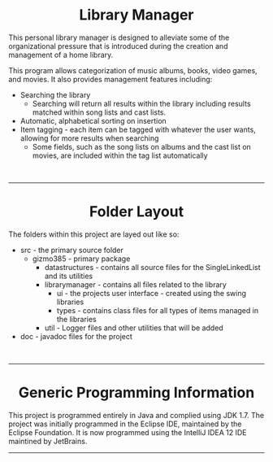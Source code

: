 <center><h1>Library Manager</h1></center>

<p>This personal library manager is designed to alleviate some of the organizational pressure that is introduced during the creation and management of a home library. </p>

<p>This program allows categorization of music albums, books, video games, and movies. It also provides management features including:
<ul>
<li> Searching the library 
<ul>
<li> Searching will return all results within the library including results matched within song lists and cast lists. </li>
</ul>
</li>
<li> Automatic, alphabetical sorting on insertion </li>
<li> Item tagging - each item can be tagged with whatever the user wants, allowing for more results when searching
<ul>
<li> Some fields, such as the song lists on albums and the cast list on movies, are included within the tag list automatically </li></ul>
</ul>
</p><br><hr>

<center> <h1>Folder Layout</h1> </center>

<p>The folders within this project are layed out like so:
<ul>
<li> src - the primary source folder
<ul>
<li>gizmo385 - primary package
<ul>
<li> datastructures - contains all source files for the SingleLinkedList and its utilities </li></ul>
<ul><li>librarymanager - contains all files related to the library
<ul><li>ui - the projects user interface - created using the swing libraries </li>
<li>types - contains class files for all types of items managed in the libraries </li></ul>
<li>util - Logger files and other utilities that will be added</li></ul></ul>
<li>doc - javadoc files for the project </li>
</ul></p>
<br><hr>
<center> <h1> Generic Programming Information </h1> </center>
<p>This project is programmed entirely in Java and complied using JDK 1.7. The project was initially programmed in the Eclipse IDE, maintained by the Eclipse Foundation. It is now programmed using the IntelliJ IDEA 12 IDE maintined by JetBrains. </p><hr>
